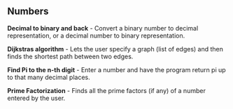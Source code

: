 Numbers
---------

**Decimal to binary and back** - Convert a binary number to decimal representation, or a decimal number to binary representation.

**Dijkstras algorithm** - Lets the user specify a graph (list of edges) and then finds the shortest path between two edges.

**Find Pi to the n-th digit** - Enter a number and have the program return pi up to that many decimal places.

**Prime Factorization** - Finds all the prime factors (if any) of a number entered by the user. 
